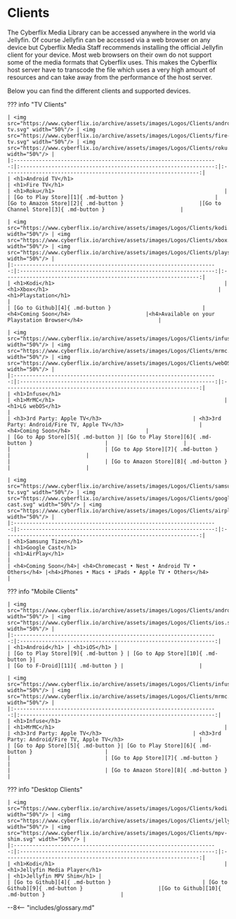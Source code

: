 # Clients
The Cyberflix Media Library can be accessed anywhere in the world via Jellyfin. Of course Jellyfin can be accessed via a web browser on any device but Cyberflix Media Staff recommends installing the official Jellyfin client for your device. Most web browsers on their own do not support some of the media formats that Cyberflix uses. This makes the Cyberflix host server have to transcode the file which uses a very high amount of resources and can take away from the performance of the host server.

Below you can find the different clients and supported devices.

??? info "TV Clients"

    | <img src="https://www.cyberflix.io/archive/assets/images/Logos/Clients/android-tv.svg" width="50%"/> | <img src="https://www.cyberflix.io/archive/assets/images/Logos/Clients/fire-tv.svg" width="50%"/> | <img src="https://www.cyberflix.io/archive/assets/images/Logos/Clients/roku.svg" width="50%"/> |
    |:-----------------------------------------------------------------:|:--------------------------------------------------------------:|:--------------------------------------------------------------:|
    | <h1>Android TV</h1>                                                      | <h1>Fire TV</h1>                                                      | <h1>Roku</h1>                                                      |
    | [Go to Play Store][1]{ .md-button }                             | [Go to Amazon Store][2]{ .md-button }                        |[Go to Channel Store][3]{ .md-button }                        |
    
    | <img src="https://www.cyberflix.io/archive/assets/images/Logos/Clients/kodi.svg" width="50%"/> | <img src="https://www.cyberflix.io/archive/assets/images/Logos/Clients/xbox.svg" width="50%"/> | <img src="https://www.cyberflix.io/archive/assets/images/Logos/Clients/playstation.svg" width="50%"/> |
    |:-----------------------------------------------------------------:|:--------------------------------------------------------------:|:--------------------------------------------------------------:|
    | <h1>Kodi</h1>                                                      | <h1>Xbox</h1>                                                      | <h1>Playstation</h1>                                                      |
    | [Go to Github][4]{ .md-button }                             | <h4>Coming Soon</h4>                        |<h4>Available on your Playstation Browser</h4>                        |
    
    | <img src="https://www.cyberflix.io/archive/assets/images/Logos/Clients/infuse.svg" width="50%"/> | <img src="https://www.cyberflix.io/archive/assets/images/Logos/Clients/mrmc.svg" width="50%"/> | <img src="https://www.cyberflix.io/archive/assets/images/Logos/Clients/webOS.svg" width="50%"/> |
    |:-----------------------------------------------------------------:|:--------------------------------------------------------------:|:--------------------------------------------------------------:|
    | <h1>Infuse</h1>                                                      | <h1>MrMC</h1>                                                      | <h1>LG webOS</h1>                                                      |
    | <h3>3rd Party: Apple TV</h3>                             | <h3>3rd Party: Android/Fire TV, Apple TV</h3>                        |<h4>Coming Soon</h4>                        |
    | [Go to App Store][5]{ .md-button }| [Go to Play Store][6]{ .md-button }                       |                        |
    |                              | [Go to App Store][7]{ .md-button }                        |                        |
    |                              | [Go to Amazon Store][8]{ .md-button }                        |                        |
    
    | <img src="https://www.cyberflix.io/archive/assets/images/Logos/Clients/samsung-tv.svg" width="50%"/> | <img src="https://www.cyberflix.io/archive/assets/images/Logos/Clients/google-cast.svg" width="50%"/> | <img src="https://www.cyberflix.io/archive/assets/images/Logos/Clients/airplay.svg" width="50%"/> |
    |:-----------------------------------------------------------------:|:--------------------------------------------------------------:|:--------------------------------------------------------------:|
    | <h1>Samsung Tizen</h1>                                                      | <h1>Google Cast</h1>                                                      | <h1>AirPlay</h1>                                                      |
    | <h4>Coming Soon</h4>| <h4>Chromecast • Nest • Android TV • Others</h4> |<h4>iPhones • Macs • iPads • Apple TV • Others</h4>                        |
    
??? info "Mobile Clients"
    
    | <img src="https://www.cyberflix.io/archive/assets/images/Logos/Clients/android.svg" width="50%"/> | <img src="https://www.cyberflix.io/archive/assets/images/Logos/Clients/ios.svg" width="50%"/> |
    |:-----------------------------------------------------------------:|:--------------------------------------------------------------:|
    | <h1>Android</h1> | <h1>iOS</h1> |
    | [Go to Play Store][9]{ .md-button } | [Go to App Store][10]{ .md-button }|
    | [Go to F-Droid][11]{ .md-button } |                        |
    
    | <img src="https://www.cyberflix.io/archive/assets/images/Logos/Clients/infuse.svg" width="50%"/> | <img src="https://www.cyberflix.io/archive/assets/images/Logos/Clients/mrmc.svg" width="50%"/> |
    |:-----------------------------------------------------------------:|:--------------------------------------------------------------:|
    | <h1>Infuse</h1>                                                      | <h1>MrMC</h1>                                                      |
    | <h3>3rd Party: Apple TV</h3>                             | <h3>3rd Party: Android/Fire TV, Apple TV</h3>                        |
    | [Go to App Store][5]{ .md-button }| [Go to Play Store][6]{ .md-button }                       |
    |                              | [Go to App Store][7]{ .md-button }                        |
    |                              | [Go to Amazon Store][8]{ .md-button }                        |
    
??? info "Desktop Clients"

    | <img src="https://www.cyberflix.io/archive/assets/images/Logos/Clients/kodi.svg" width="50%"/> | <img src="https://www.cyberflix.io/archive/assets/images/Logos/Clients/jellyfin.svg" width="50%"/> | <img src="https://www.cyberflix.io/archive/assets/images/Logos/Clients/mpv-shim.svg" width="50%"/> |
    |:-----------------------------------------------------------------:|:--------------------------------------------------------------:|:--------------------------------------------------------------:|
    | <h1>Kodi</h1>                                                      | <h1>Jellyfin Media Player</h1>                                                      | <h1>Jellyfin MPV Shim</h1> |
    | [Go to Github][4]{ .md-button }                             | [Go to Github][9]{ .md-button }                        |[Go to Github][10]{ .md-button }                        |



[1]: https://play.google.com/store/apps/details?id=org.jellyfin.androidtv
[2]: https://www.amazon.com/gp/aw/d/B07TX7Z725
[3]: https://channelstore.roku.com/details/592369/jellyfin
[4]: https://github.com/jellyfin/jellyfin-kodi
[5]: https://apps.apple.com/app/id1136220934?mt=8
[6]: https://play.google.com/store/apps/details?id=tv.mrmc.mrmc
[7]: https://itunes.apple.com/us/app/mrmc/id1059536415?mt=8
[8]: https://www.amazon.com/gp/product/B01ENT3I1Q/ref=mas_pm_mrmc
[9]: https://github.com/jellyfin/jellyfin-media-player
[10]: https://github.com/jellyfin/jellyfin-mpv-shim

--8<-- "includes/glossary.md"
